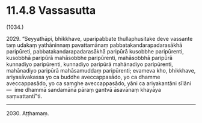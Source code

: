 

# 11.4.8 Vassasutta




(1034.)

2029\. “Seyyathāpi, bhikkhave, uparipabbate thullaphusitake deve vassante taṃ udakaṃ yathāninnaṃ pavattamānaṃ pabbatakandarapadarasākhā paripūreti, pabbatakandarapadarasākhā paripūrā kusobbhe paripūrenti, kusobbhā paripūrā mahāsobbhe paripūrenti, mahāsobbhā paripūrā kunnadiyo paripūrenti, kunnadiyo paripūrā mahānadiyo paripūrenti, mahānadiyo paripūrā mahāsamuddaṃ paripūrenti; evameva kho, bhikkhave, ariyasāvakassa yo ca buddhe aveccappasādo, yo ca dhamme aveccappasādo, yo ca saṃghe aveccappasādo, yāni ca ariyakantāni sīlāni—  ime dhammā sandamānā pāraṃ gantvā āsavānaṃ khayāya saṃvattantī”ti.

---

2030\. Aṭṭhamaṃ.





